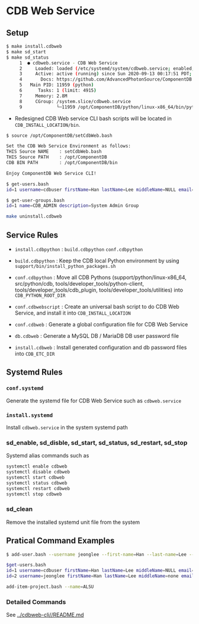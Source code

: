 # CDB Web Service

## Setup

```bash
$ make install.cdbweb
$ make sd_start
$ make sd_status
     1  ● cdbweb.service - CDB Web Service
     2     Loaded: loaded (/etc/systemd/system/cdbweb.service; enabled; vendor preset: enabled)
     3     Active: active (running) since Sun 2020-09-13 00:17:51 PDT; 11ms ago
     4       Docs: https://github.com/AdvancedPhotonSource/ComponentDB
     5   Main PID: 11959 (python)
     6      Tasks: 1 (limit: 4915)
     7     Memory: 2.8M
     8     CGroup: /system.slice/cdbweb.service
     9             └─11959 /opt/ComponentDB/python/linux-x86_64/bin/python /opt/ComponentDB/python/cdb/cdb_web_service/service/cdbWebService.py --pid-file /opt/ComponentDB/var/run/cdb.cdb-web-service.pid --config-file /opt/ComponentDB/etc/cdb.cdb-web-service.conf
```

* Redesigned CDB Web service CLI bash scripts will be located in `CDB_INSTALL_LOCATION/bin`.

```bash
$ source /opt/ComponentDB/setCdbWeb.bash

Set the CDB Web Service Environment as follows:
THIS Source NAME    : setCdbWeb.bash
THIS Source PATH    : /opt/ComponentDB
CDB BIN PATH        : /opt/ComponentDB/bin

Enjoy ComponentDB Web Service CLI!

$ get-users.bash
id=1 username=cdbuser firstName=Han lastName=Lee middleName=NULL email=jeonglee@lbl.gov description=ComponentDB System Account - Local User

$ get-user-groups.bash
id=1 name=CDB_ADMIN description=System Admin Group
```

```bash
make uninstall.cdbweb
```

## Service Rules

* `install.cdbpython` : `build.cdbpython` `conf.cdbpython`

* `build.cdbpython` : Keep the CDB local Python environment by using `support/bin/install_python_packages.sh`

* `conf.cdbpython`  : Move all CDB Pythons (support/python/linux-x86_64, src/python/cdb, tools/developer_tools/python-client, tools/developer_tools/cdb_plugin, tools/developer_tools/utilities) into `CDB_PYTHON_ROOT_DIR`

* `conf.cdbwebscript` : Create an universal bash script to do CDB Web Service, and install it into `CDB_INSTALL_LOCATION`

* `conf.cdbweb` :  Generate a global configuration file for CDB Web Service

* `db.cdbweb`   : Generate a MySQL DB / MariaDB DB user password file

* `install.cdbweb` : Install generated configuration and db password files into `CDB_ETC_DIR`

## Systemd Rules

### `conf.systemd`

Generate the systemd file for CDB Web Service such as `cdbweb.service`

### `install.systemd`

Install `cdbweb.service` in the system systemd path

### sd_enable, sd_disble, sd_start, sd_status, sd_restart, sd_stop

Systemd alias commands such as

```bash
systemctl enable cdbweb
systemctl disable cdbweb
systemctl start cdbweb
systemctl status cdbweb
systemctl restart cdbweb
systemctl stop cdbweb
```

### sd_clean

Remove the installed systemd unit file from the system

## Pratical Command Examples

```bash
$ add-user.bash --username jeonglee --first-name=Han --last-name=Lee --middle-name=none --email="jeonghan.lee@gmail.com" --description="Test account" --password="jeonglee"

$get-users.bash
id=1 username=cdbuser firstName=Han lastName=Lee middleName=NULL email=jeonglee@lbl.gov description=ComponentDB System Account - Local User
id=2 username=jeonglee firstName=Han lastName=Lee middleName=none email=jeonghan.lee@gmail.com description=Test account

```

```bash
add-item-project.bash --name=ALSU
```

### Detailed Commands

See [../cdbweb-cli//README.md](../cdbweb-cli/README..md)
